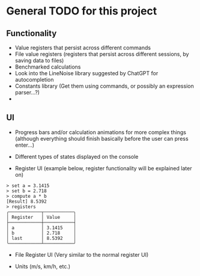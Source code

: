# General TODO for this project

## Functionality

- Value registers that persist across different commands
- File value registers (registers that persist across different sessions, by saving data to files)
- Benchmarked calculations
- Look into the LineNoise library suggested by ChatGPT for autocompletion
- Constants library (Get them using commands, or possibly an expression parser...?)
-

## UI

- Progress bars and/or calculation animations for more complex things (although everything should finish basically
  before the user can press enter...)
- Different types of states displayed on the console

- Register UI (example below, register functionality will be explained later on)

``` 
> set a = 3.1415
> set b = 2.718
> compute a * b
[Result] 8.5392
> registers
╭────────────┬───────────╮
│ Register   │ Value     │
├────────────┼───────────┤
│ a          │ 3.1415    │
│ b          │ 2.718     │
│ last       │ 8.5392    │
╰────────────┴───────────╯
```

- File Register UI (Very similar to the normal register UI)

- Units (m/s, km/h, etc.)
